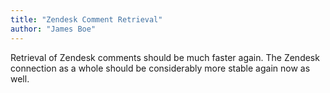 ```yaml
---
title: "Zendesk Comment Retrieval"
author: "James Boe"
---
```

Retrieval of Zendesk comments should be much faster again.<!--more--> The Zendesk connection as a whole should be considerably more stable again now as well.